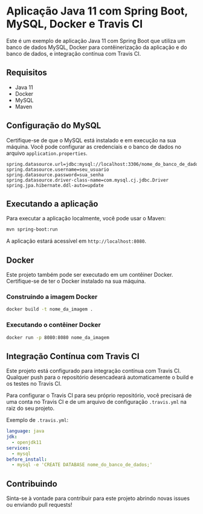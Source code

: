 # Aplicação Java 11 com Spring Boot, MySQL, Docker e Travis CI

Este é um exemplo de aplicação Java 11 com Spring Boot que utiliza um banco de dados MySQL, Docker para contêinerização da aplicação e do banco de dados, e integração contínua com Travis CI.

## Requisitos

- Java 11
- Docker
- MySQL
- Maven

## Configuração do MySQL

Certifique-se de que o MySQL está instalado e em execução na sua máquina. Você pode configurar as credenciais e o banco de dados no arquivo `application.properties`.

```properties
spring.datasource.url=jdbc:mysql://localhost:3306/nome_do_banco_de_dados
spring.datasource.username=seu_usuario
spring.datasource.password=sua_senha
spring.datasource.driver-class-name=com.mysql.cj.jdbc.Driver
spring.jpa.hibernate.ddl-auto=update
```

## Executando a aplicação

Para executar a aplicação localmente, você pode usar o Maven:

```bash
mvn spring-boot:run
```

A aplicação estará acessível em `http://localhost:8080`.

## Docker

Este projeto também pode ser executado em um contêiner Docker. Certifique-se de ter o Docker instalado na sua máquina.

### Construindo a imagem Docker

```bash
docker build -t nome_da_imagem .
```

### Executando o contêiner Docker

```bash
docker run -p 8080:8080 nome_da_imagem
```

## Integração Contínua com Travis CI

Este projeto está configurado para integração contínua com Travis CI. Qualquer push para o repositório desencadeará automaticamente o build e os testes no Travis CI.

Para configurar o Travis CI para seu próprio repositório, você precisará de uma conta no Travis CI e de um arquivo de configuração `.travis.yml` na raiz do seu projeto.

Exemplo de `.travis.yml`:

```yaml
language: java
jdk:
  - openjdk11
services:
  - mysql
before_install:
  - mysql -e 'CREATE DATABASE nome_do_banco_de_dados;'
```

## Contribuindo

Sinta-se à vontade para contribuir para este projeto abrindo novas issues ou enviando pull requests!
